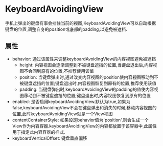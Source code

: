 # KeyboardAvoidingView

手机上弹出的键盘有事会挡住当前的视图,KeyboardAvoidingView可以自动根据键盘的位置,调整自身的position或底部的padding,以避免被遮挡.

## 属性

* behavior: 通过该属性来调整keyboardAvoidingView的内容视图避免被遮挡
  * height: 内容视图会逐渐调整到不被键盘遮挡的位置,当键盘退出后,内容视图不会回到原有的位置,不推荐使用该值
  * position: 当键盘弹出时,通过改变内容视图的position使内容视图移动到不被键盘遮挡的位置;键盘退出时,内容视图恢复到原有的位置,推荐使用该值
  * padding: 当键盘弹出时,keyboardAvoidingView的padding的值使内容视图移动到不被键盘遮挡的位置;键盘退出时,内容视图恢复到原有的位置
* enabled: 是否启用keyboardAvoidingView.默认为true,如果为false,keyboardAvoidingView不会在键盘弹出和消失的时候,移动内容视图的位置,此时keyboardAvoidingView就是一个View视图
* contentContainerStyle: 如果设定behavior值为'position',则会生成一个 View作为内容容器.keyboardAvoidingView的内容都放置于该容器中,此属性用于指定此内容容器的样式.
* keyboardVerticalOffset: 键盘垂直偏移
